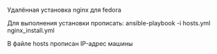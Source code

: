 Удалённая установка nginx для fedora

Для выполнения установки прописать:
ansible-playbook -i hosts.yml nginx_install.yml

В файле hosts прописан IP-адрес машины
